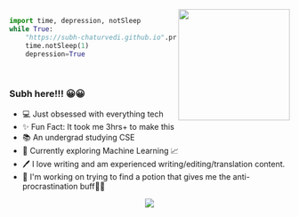 <div align="center">
  <img align='right' src='https://media.giphy.com/media/52Fzb15SPPaE67hwnD/giphy.gif' width='200'>
</div>

```python
import time, depression, notSleep
while True:
    "https://subh-chaturvedi.github.io".procrastinate()
    time.notSleep(1)
    depression=True
    
````

<h1></h1>

<div>
  
  ### Subh here!!! 😀😀
  - 💻 Just obsessed with everything tech
  - ✨ Fun Fact: It took me 3hrs+ to make this
  - 📚 An undergrad studying CSE 
  - 👀 Currently exploring Machine Learning 📈
  - 🖊 I love writing and am experienced writing/editing/translation content. 
  - 👔 I'm working on trying to find a potion that gives me the anti-procrastination buff🧝‍♂
  
  
<!--   
  <details>
    <summary>🌼 Reach out & Connect with me!</summary>
  </details> -->
  
</div>

<p align='center'><img src='https://raw.githubusercontent.com/subh-chaturvedi/subh-chaturvedi/output/github-snake-dark.svg'></p>

